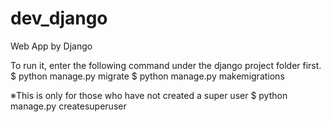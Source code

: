 # dev_django

Web App by Django

To run it, enter the following command under the django project folder first.
$ python manage.py migrate
$ python manage.py makemigrations

※This is only for those who have not created a super user
$ python manage.py createsuperuser
